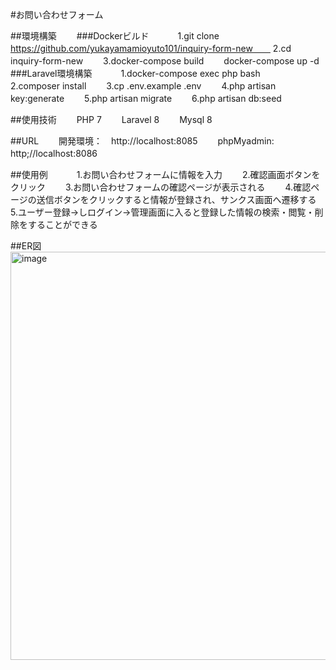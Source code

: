 #お問い合わせフォーム　　

##環境構築　　
###Dockerビルド　　
　1.git clone https://github.com/yukayamamioyuto101/inquiry-form-new　　
  2.cd inquiry-form-new　　
  3.docker-compose build　　
    docker-compose up -d　　
###Laravel環境構築　　
　1.docker-compose exec php bash　　
  2.composer install　　
  3.cp .env.example .env　　
  4.php artisan key:generate　　
  5.php artisan migrate　　
  6.php artisan db:seed　　

##使用技術　　
 PHP 7　　
 Laravel 8　　
 Mysql 8　　

##URL　　
 開発環境：　http://localhost:8085　　
 phpMyadmin: http;//localhost:8086　　

 ##使用例　　
 　1.お問い合わせフォームに情報を入力　　
   2.確認画面ボタンをクリック　　
   3.お問い合わせフォームの確認ページが表示される　　
   4.確認ページの送信ボタンをクリックすると情報が登録され、サンクス画面へ遷移する　　
   5.ユーザー登録→しログイン→管理画面に入ると登録した情報の検索・閲覧・削除をすることができる　　

 ##ER図　　
 <img width="875" height="653" alt="image" src="https://github.com/user-attachments/assets/0afbf61c-3bb1-42e6-bf7a-247cb9e49378" />　　

